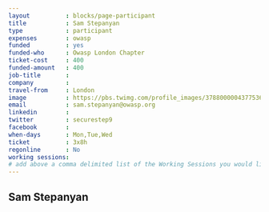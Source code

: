 ```yaml
---
layout          : blocks/page-participant
title           : Sam Stepanyan
type            : participant
expenses        : owasp
funded          : yes
funded-who      : Owasp London Chapter
ticket-cost     : 400
funded-amount   : 400
job-title       :
company         :
travel-from     : London
image           : https://pbs.twimg.com/profile_images/378800000437753670/d6cc27b09d6eaf9a5256fbbe9df61300_400x400.jpeg
email           : sam.stepanyan@owasp.org
linkedin        :
twitter         : securestep9
facebook        :
when-days       : Mon,Tue,Wed
ticket          : 3x8h
regonline       : No
working sessions:
# add above a comma delimited list of the Working Sessions you would like to attend (use the session's title)
---
```


## Sam Stepanyan

<!-- put more details about participant here -->
